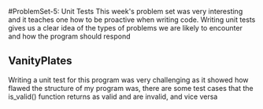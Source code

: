 #ProblemSet-5: Unit Tests
This week's problem set was very interesting and it teaches one how to be proactive when writing code. Writing unit tests gives us a clear idea of the types of problems we are likely to encounter and how the program should respond

## VanityPlates
Writing a unit test for this program was very challenging as it showed how flawed the structure of my program was, there are some test cases that the is_valid() function returns as valid and are invalid, and vice versa 
